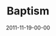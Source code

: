 ---
layout: message
category: message
series: "The Strong Challenge"
title: "Baptism"
date: 2011-11-19-00-00
message_id: 701
sc-permalink-url: "http://soundcloud.com/crdschurch/baptism-2"
audio: "http://s3.amazonaws.com/crossroads-media/messages/audio/strong07.mp3"
audio-duration: "14:54"
program: "http://s3.amazonaws.com/crossroads-media/documents/11_19-20_11Program.pdf"
description: "The challenges we've incorporated over the past weeks are all
important elements of the lives of disciples of Jesus. As we continue to engage with these rhythms and practices, we grow closer to God and spiritually strong."
video: "http://s3.amazonaws.com/crossroads-media/messages/video/strong07.mp4"
video-duration: "14:55"
yt-embed-url: "//www.youtube.com/embed/-MgmTmhCTFU"
video-image: "http://s3.amazonaws.com/crossroads-media/images/strong07_still.jpg"
tag: 
 - strong-challenge
 - baptism
 - mingo
 - journey
 - program
 - strong-challenege
explicit: false
---